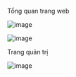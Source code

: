 Tổng quan trang web

![image](https://github.com/namvuongitdev/DuAnTotNghiep/assets/113433953/114e0265-5c9c-4ef3-8560-d09babfaad4b)

![image](https://github.com/namvuongitdev/DuAnTotNghiep/assets/113433953/16a1df6a-4737-4918-978f-a38594370f4d)

Trang quản trị

![image](https://github.com/namvuongitdev/DuAnTotNghiep/assets/113433953/4c086a45-5713-427e-80d4-c583bd374065)

